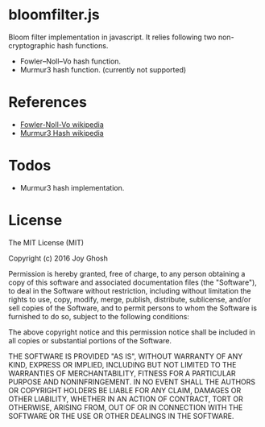# bloomfilter.js
Bloom filter implementation in javascript. It relies following two non-cryptographic hash functions.
- Fowler–Noll–Vo hash function.
- Murmur3 hash function. (currently not supported)

#	References

* [Fowler-Noll-Vo wikipedia](https://en.wikipedia.org/wiki/Fowler%E2%80%93Noll%E2%80%93Vo_hash_function#FNV-1a_hash)
* [Murmur3 Hash wikipedia](https://en.wikipedia.org/wiki/MurmurHash)

#	Todos

* Murmur3 hash implementation.

#	License

The MIT License (MIT)

Copyright (c) 2016 Joy Ghosh

Permission is hereby granted, free of charge, to any person obtaining a copy
of this software and associated documentation files (the "Software"), to deal
in the Software without restriction, including without limitation the rights
to use, copy, modify, merge, publish, distribute, sublicense, and/or sell
copies of the Software, and to permit persons to whom the Software is
furnished to do so, subject to the following conditions:

The above copyright notice and this permission notice shall be included in all
copies or substantial portions of the Software.

THE SOFTWARE IS PROVIDED "AS IS", WITHOUT WARRANTY OF ANY KIND, EXPRESS OR
IMPLIED, INCLUDING BUT NOT LIMITED TO THE WARRANTIES OF MERCHANTABILITY,
FITNESS FOR A PARTICULAR PURPOSE AND NONINFRINGEMENT. IN NO EVENT SHALL THE
AUTHORS OR COPYRIGHT HOLDERS BE LIABLE FOR ANY CLAIM, DAMAGES OR OTHER
LIABILITY, WHETHER IN AN ACTION OF CONTRACT, TORT OR OTHERWISE, ARISING FROM,
OUT OF OR IN CONNECTION WITH THE SOFTWARE OR THE USE OR OTHER DEALINGS IN THE
SOFTWARE.